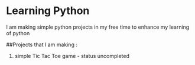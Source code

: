 # Learning Python

I am making simple python projects in my free time to enhance my learning of python

##Projects that I am making :

1. simple Tic Tac Toe game - status uncompleted
